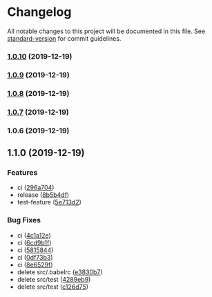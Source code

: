 # Changelog

All notable changes to this project will be documented in this file. See [standard-version](https://github.com/conventional-changelog/standard-version) for commit guidelines.

### [1.0.10](https://github.com/yeojongki/cn-parse-address/compare/v1.0.9...v1.0.10) (2019-12-19)

### [1.0.9](https://github.com/yeojongki/cn-parse-address/compare/v1.0.8...v1.0.9) (2019-12-19)

### [1.0.8](https://github.com/yeojongki/cn-parse-address/compare/v1.0.7...v1.0.8) (2019-12-19)

### [1.0.7](https://github.com/yeojongki/cn-parse-address/compare/v1.0.6...v1.0.7) (2019-12-19)

### 1.0.6 (2019-12-19)

## 1.1.0 (2019-12-19)


### Features

* ci ([296a704](https://github.com/yeojongki/cn-parse-address/commit/296a704818c954daffe58800a6f3312f49ad181e))
* release ([8b5b4df](https://github.com/yeojongki/cn-parse-address/commit/8b5b4df9ac7088d2e81b704619d855b21bcb42d5))
* test-feature ([5e713d2](https://github.com/yeojongki/cn-parse-address/commit/5e713d21841cdc91f632ec70ca007b916b71c10f))


### Bug Fixes

* ci ([4c1a12e](https://github.com/yeojongki/cn-parse-address/commit/4c1a12e926b15e794df0026755c2d0b018f4214d))
* ci ([6cd9b1f](https://github.com/yeojongki/cn-parse-address/commit/6cd9b1f4220e825ece78d050f7c5ba8ace90870e))
* ci ([5815844](https://github.com/yeojongki/cn-parse-address/commit/581584419b92d9200654543289df80571aeb6a49))
* ci ([0df73b3](https://github.com/yeojongki/cn-parse-address/commit/0df73b36b23d3fa688c391dfdb6bb90f43a63073))
* ci ([8e6529f](https://github.com/yeojongki/cn-parse-address/commit/8e6529f65f0da4db311cd66394f34ebe04cbac21))
* delete src/.babelrc ([e3830b7](https://github.com/yeojongki/cn-parse-address/commit/e3830b7010d4f81c40c0f447886be5381c26cd07))
* delete src/test ([4289eb9](https://github.com/yeojongki/cn-parse-address/commit/4289eb91f217b8cc2915498adfcac0f1e579d298))
* delete src/test ([c126d75](https://github.com/yeojongki/cn-parse-address/commit/c126d75deeaf460da732af70479ae52fc9e9c21e))
